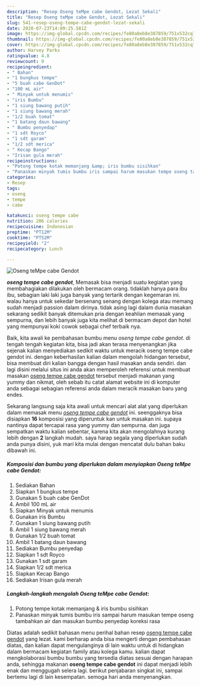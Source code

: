 ```yaml
---
description: "Resep Oseng teMpe cabe Gendot, Lezat Sekali"
title: "Resep Oseng teMpe cabe Gendot, Lezat Sekali"
slug: 541-resep-oseng-tempe-cabe-gendot-lezat-sekali
date: 2020-07-23T14:09:25.581Z
image: https://img-global.cpcdn.com/recipes/fe80a8eb8e387859/751x532cq70/oseng-tempe-cabe-gendot-foto-resep-utama.jpg
thumbnail: https://img-global.cpcdn.com/recipes/fe80a8eb8e387859/751x532cq70/oseng-tempe-cabe-gendot-foto-resep-utama.jpg
cover: https://img-global.cpcdn.com/recipes/fe80a8eb8e387859/751x532cq70/oseng-tempe-cabe-gendot-foto-resep-utama.jpg
author: Harvey Parks
ratingvalue: 4.8
reviewcount: 9
recipeingredient:
- " Bahan"
- "1 bungkus tempe"
- "5 buah cabe GenDot"
- "100 mL air"
- " Minyak untuk menumis"
- "iris Bumbu"
- "1 siung bawang putih"
- "1 siung bawang merah"
- "1/2 buah tomat"
- "1 batang daun bawang"
- " Bumbu penyedap"
- "1 sdt Royco"
- "1 sdt garam"
- "1/2 sdt merica"
- " Kecap Bango"
- "Irisan gula merah"
recipeinstructions:
- "Potong tempe kotak memanjang &amp; iris bumbu sisihkan"
- "Panaskan minyak tumis bumbu iris sampai harum masukan tempe oseng tambahkan air dan masukan bumbu penyedap koreksi rasa"
categories:
- Resep
tags:
- oseng
- tempe
- cabe

katakunci: oseng tempe cabe 
nutrition: 206 calories
recipecuisine: Indonesian
preptime: "PT12M"
cooktime: "PT52M"
recipeyield: "2"
recipecategory: Lunch

---
```



![Oseng teMpe cabe Gendot](https://img-global.cpcdn.com/recipes/fe80a8eb8e387859/751x532cq70/oseng-tempe-cabe-gendot-foto-resep-utama.jpg)

<b><i>oseng tempe cabe gendot</i></b>, Memasak bisa menjadi suatu kegiatan yang membahagiakan dilakukan oleh bermacam orang. tidaklah hanya para ibu ibu, sebagian laki laki juga banyak yang tertarik dengan kegemaran ini. walau hanya untuk sekedar bersenang senang dengan kolega atau memang sudah menjadi passion dalam dirinya. tidak asing lagi dalam dunia masakan sekarang sedikit banyak ditemukan pria dengan keahlian memasak yang sempurna, dan lebih banyak juga kita melihat di bermacam depot dan hotel yang mempunyai koki cowok sebagai chef terbaik nya.



Baik, kita awali ke pembahasan bumbu menu <i>oseng tempe cabe gendot</i>. di tengah tengah kegiatan kita, bisa jadi akan terasa menyenangkan jika sejenak kalian menyediakan sedikit waktu untuk meracik oseng tempe cabe gendot ini. dengan keberhasilan kalian dalam mengolah hidangan tersebut, bisa membuat diri kalian bangga dengan hasil masakan anda sendiri. dan lagi disini melalui situs ini anda akan memperoleh referensi untuk membuat masakan <u>oseng tempe cabe gendot</u> tersebut menjadi makanan yang yummy dan nikmat, oleh sebab itu catat alamat website ini di komputer anda sebagai sebagian referensi anda dalam meracik masakan baru yang endes.


Sekarang langsung saja kita awali untuk mencari alat alat yang diperlukan dalam memasak menu <u><i>oseng tempe cabe gendot</i></u> ini. seenggaknya bisa disiapkan <b>16</b> komposisi yang diperuntuk kan untuk masakan ini. supaya nantinya dapat tercapai rasa yang yummy dan sempurna. dan juga sempatkan waktu kalian sebentar, karena kita akan mengolahnya kurang lebih dengan <b>2</b> langkah mudah. saya harap segala yang diperlukan sudah anda punya disini, yuk mari kita mulai dengan mencatat dulu bahan baku dibawah ini.

<!--inarticleads1-->

##### Komposisi dan bumbu yang diperlukan dalam menyiapkan Oseng teMpe cabe Gendot:

1. Sediakan  Bahan
1. Siapkan 1 bungkus tempe
1. Gunakan 5 buah cabe GenDot
1. Ambil 100 mL air
1. Siapkan  Minyak untuk menumis
1. Gunakan iris Bumbu
1. Gunakan 1 siung bawang putih
1. Ambil 1 siung bawang merah
1. Gunakan 1/2 buah tomat
1. Ambil 1 batang daun bawang
1. Sediakan  Bumbu penyedap
1. Siapkan 1 sdt Royco
1. Gunakan 1 sdt garam
1. Siapkan 1/2 sdt merica
1. Siapkan  Kecap Bango
1. Sediakan Irisan gula merah




<!--inarticleads2-->

##### Langkah-langkah mengolah Oseng teMpe cabe Gendot:

1. Potong tempe kotak memanjang &amp; iris bumbu sisihkan
1. Panaskan minyak tumis bumbu iris sampai harum masukan tempe oseng tambahkan air dan masukan bumbu penyedap koreksi rasa




Diatas adalah sedikit bahasan menu perihal bahan resep <u>oseng tempe cabe gendot</u> yang lezat. kami berharap anda bisa mengerti dengan pembahasan diatas, dan kalian dapat mengulanginya di lain waktu untuk di hidangkan dalam bermacam kegiatan family atau kolega kamu. kalian dapat mengkolaborasi bumbu bumbu yang tersedia diatas sesuai dengan harapan anda, sehingga makanan <b>oseng tempe cabe gendot</b> ini dapat menjadi lebih enak dan menggugah selera lagi. berikut penjabaran singkat ini, sampai bertemu lagi di lain kesempatan. semoga hari anda menyenangkan.
